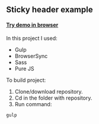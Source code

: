 ## Sticky header example

#### [Try demo in browser](https://moonbrv.github.io/sticky-header-test/)

In this project I used:
- Gulp
- BrowserSync
- Sass
- Pure JS

To build project:

1. Clone/download repository.
2. Cd in the folder with repository.
3. Run command:
  
  ```
  gulp
  ```